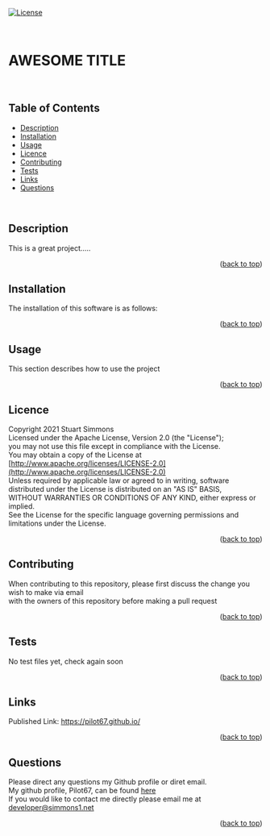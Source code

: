 <div id="top"></div>  

[![License](https://img.shields.io/badge/Licence-Apache--2.0-brightgreen?style=plastic)](#licence)  
  
<br>

# AWESOME TITLE  
<br>

## Table of Contents
  
  * [Description](#description)
  * [Installation](#installation)
  * [Usage](#usage)
  * [Licence](#licence)
  * [Contributing](#contributing)
  * [Tests](#tests)
  * [Links](#links)
  * [Questions](#questions)
  
<br>

## Description  
This is a great project.....<br>
<p align="right">(<a href="#top">back to top</a>)</p>
  
  
## Installation  
The installation of this software is as follows:<br>
<p align="right">(<a href="#top">back to top</a>)</p>
  
## Usage
This section describes how to use the project<br>
<p align="right">(<a href="#top">back to top</a>)</p>
  
## Licence
Copyright 2021 Stuart Simmons  
  Licensed under the Apache License, Version 2.0 (the "License");  
  you may not use this file except in compliance with the License.  
  You may obtain a copy of the License at  
  [http://www.apache.org/licenses/LICENSE-2.0](http://www.apache.org/licenses/LICENSE-2.0)  
  Unless required by applicable law or agreed to in writing, software  
  distributed under the License is distributed on an "AS IS" BASIS,  
  WITHOUT WARRANTIES OR CONDITIONS OF ANY KIND, either express or implied.  
  See the License for the specific language governing permissions and  
  limitations under the License.
<p align="right">(<a href="#top">back to top</a>)</p>
  
## Contributing
When contributing to this repository, please first discuss the change you wish to make via email  
  with the owners of this repository before making a pull request<br>
<p align="right">(<a href="#top">back to top</a>)</p>
  
## Tests
No test files yet, check again soon<br>
<p align="right">(<a href="#top">back to top</a>)</p>
  
## Links
Published Link: https://pilot67.github.io/<br>
<p align="right">(<a href="#top">back to top</a>)</p>
  
## Questions
Please direct any questions my Github profile or diret email.  
My github profile, Pilot67, can be found [here](https://github.com/Pilot67)  
If you would like to contact me directly please email me at developer@simmons1.net  
<p align="right">(<a href="#top">back to top</a>)</p>  
